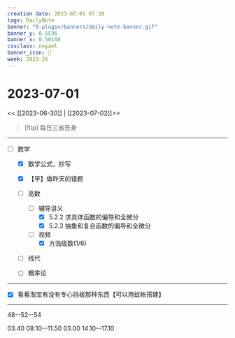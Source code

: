 ```yaml
---
creation date: 2023-07-01 07:38
tags: DailyNote
banner: "0.plugin/banners/daily-note-banner.gif"
banner_y: 0.5536
banner_x: 0.50168
cssclass: noyaml
banner_icon: 💌
week: 2023-26
---
```


# 2023-07-01

<< [[2023-06-30]] | [[2023-07-02]]>>


> [!tip] 每日三省吾身
> 

---

- [ ] 数学
	- [x] 数学公式，抄写
	- [x] 【早】做昨天的错题
	- [ ] 高数
		- [ ] 辅导讲义
			- [x] 5.2.2 求具体函数的偏导和全微分
			- [x] 5.2.3 抽象和复合函数的偏导和全微分
		- [ ] 视频
			- [x] 方浩级数(1/6)
	- [ ] 线代
	- [ ] 概率论


---

- [x] 看看淘宝有没有专心挡板那种东西【可以用蚊帐搭建】

---

48--52--54

03.40 08:10--11.50
03.00 14.10--17.10
